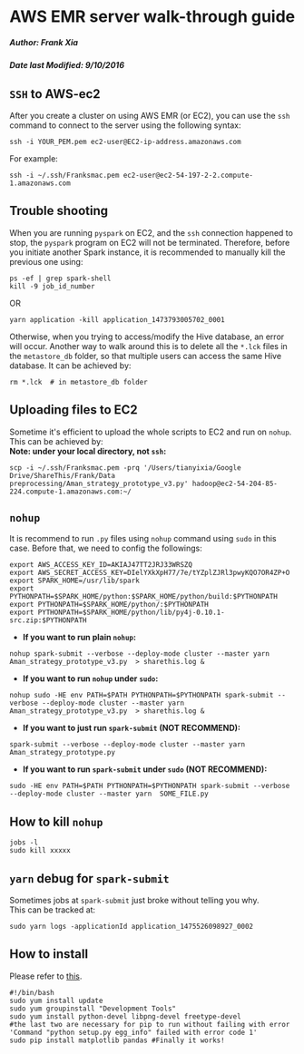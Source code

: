 # AWS EMR server walk-through guide
##### Author: Frank Xia
##### Date last Modified: 9/10/2016

## `SSH` to AWS-ec2
After you create a cluster on using AWS EMR (or EC2), you can use the `ssh` command to connect to the server using the following syntax:

```
ssh -i YOUR_PEM.pem ec2-user@EC2-ip-address.amazonaws.com
```
For example:

```
ssh -i ~/.ssh/Franksmac.pem ec2-user@ec2-54-197-2-2.compute-1.amazonaws.com
```


## Trouble shooting
When you are running `pyspark` on EC2, and the `ssh` connection happened to stop, the `pyspark` program on EC2 will not be terminated. Therefore, before you initiate another Spark instance, it is recommended to manually kill the previous one using:

```
ps -ef | grep spark-shell
kill -9 job_id_number
```

OR

```
yarn application -kill application_1473793005702_0001
```

Otherwise, when you trying to access/modify the Hive database, an error will occur. Another way to walk around this is to delete all the `*.lck` files in the `metastore_db` folder, so that multiple users can access the same Hive database. It can be achieved by:

```
rm *.lck  # in metastore_db folder
```

## Uploading files to EC2
Sometime it's efficient to upload the whole scripts to EC2 and run on `nohup`. This can be achieved by:  
**Note: under your local directory, not `ssh`:**

```
scp -i ~/.ssh/Franksmac.pem -prq '/Users/tianyixia/Google Drive/ShareThis/Frank/Data preprocessing/Aman_strategy_prototype_v3.py' hadoop@ec2-54-204-85-224.compute-1.amazonaws.com:~/
```


## `nohup`
It is recommend to run `.py` files using `nohup` command using `sudo` in this case. Before that, we need to config the followings:

```
export AWS_ACCESS_KEY_ID=AKIAJ47TT2JRJ33WRSZQ
export AWS_SECRET_ACCESS_KEY=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
export SPARK_HOME=/usr/lib/spark
export PYTHONPATH=$SPARK_HOME/python:$SPARK_HOME/python/build:$PYTHONPATH
export PYTHONPATH=$SPARK_HOME/python/:$PYTHONPATH
export PYTHONPATH=$SPARK_HOME/python/lib/py4j-0.10.1-src.zip:$PYTHONPATH
```

* **If you want to run plain `nohup`:**

```
nohup spark-submit --verbose --deploy-mode cluster --master yarn  Aman_strategy_prototype_v3.py  > sharethis.log &
```

* **If you want to run `nohup` under `sudo`:**

```
nohup sudo -HE env PATH=$PATH PYTHONPATH=$PYTHONPATH spark-submit --verbose --deploy-mode cluster --master yarn  Aman_strategy_prototype_v3.py  > sharethis.log &
```

* **If you want to just run `spark-submit` (NOT RECOMMEND):**

```
spark-submit --verbose --deploy-mode cluster --master yarn  Aman_strategy_prototype.py
```

* **If you want to run `spark-submit` under `sudo` (NOT RECOMMEND):**

```
sudo -HE env PATH=$PATH PYTHONPATH=$PYTHONPATH spark-submit --verbose --deploy-mode cluster --master yarn  SOME_FILE.py
```

## How to kill `nohup`

```
jobs -l
sudo kill xxxxx
```

## `yarn` debug for `spark-submit`
Sometimes jobs at `spark-submit` just broke without telling you why.   
This can be tracked at:

```
sudo yarn logs -applicationId application_1475526098927_0002
```

## How to install 
Please refer to [this](https://blog.datapolitan.com/2015/08/25/installing-matplotlib-and-pandas-on-amazon-ec2/).

```
#!/bin/bash
sudo yum install update
sudo yum groupinstall "Development Tools"
sudo yum install python-devel libpng-devel freetype-devel 
#the last two are necessary for pip to run without failing with error 'Command "python setup.py egg_info" failed with error code 1'
sudo pip install matplotlib pandas #Finally it works!
```


